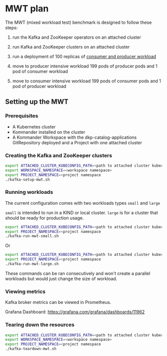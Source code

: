 # MWT plan

The MWT (mixed workload test) benchmark is designed to follow these steps:

1. run the Kafka and ZooKeeper operators on an attached cluster

1. run Kafka and ZooKeeper clusters on an attached cluster

1. run a deployment of 100 replicas of [consumer and producer workload](./workload-large/workload.yaml)

1. move to producer intensive workload 199 pods of producer pods and 1 pod of consumer workload

1. move to consumer intensive workload 199 pods of consumer pods and 1 pod of producer workload

## Setting up the MWT

### Prerequisites

- A Kubernetes cluster
- Kommander installed on the cluster
- A Kommander Workspace with the dkp-catalog-applications GitRepository deployed and a Project with one attached cluster

### Creating the Kafka and ZooKeeper clusters

```bash
export ATTACHED_CLUSTER_KUBECONFIG_PATH=<path to attached cluster kubeconfig>
export WORKSPACE_NAMESPACE=<workspace namespace>
export PROJECT_NAMESPACE=<project namespace
./kafka-setup-mwt.sh
```

### Running workloads

The current configuration comes with two workloads types `small` and `large`

`small` is intended to run in a KIND or local cluster. `large` is for a cluster that should be ready for production usage.

```bash
export ATTACHED_CLUSTER_KUBECONFIG_PATH=<path to attached cluster kubeconfig>
export PROJECT_NAMESPACE=<project namespace
./kafka-run-mwt-small.sh
```

Or

```bash
export ATTACHED_CLUSTER_KUBECONFIG_PATH=<path to attached cluster kubeconfig>
export PROJECT_NAMESPACE=<project namespace
./kafka-run-mwt-large.sh
```

These commands can be ran consecutively and won't create a parallel workloads but would just change the size of workload.

### Viewing metrics

Kafka broker metrics can be viewed in Prometheus.

Grafana Dashboard: https://grafana.com/grafana/dashboards/11962

### Tearing down the resources

```bash
export ATTACHED_CLUSTER_KUBECONFIG_PATH=<path to attached cluster kubeconfig>
export WORKSPACE_NAMESPACE=<workspace namespace>
export PROJECT_NAMESPACE=<project namespace
./kafka-teardown-mwt.sh
```
